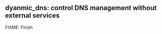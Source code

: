 dyanmic_dns: control DNS management without external services
--------------------------------------------------------------------------------

FIXME: Finish
